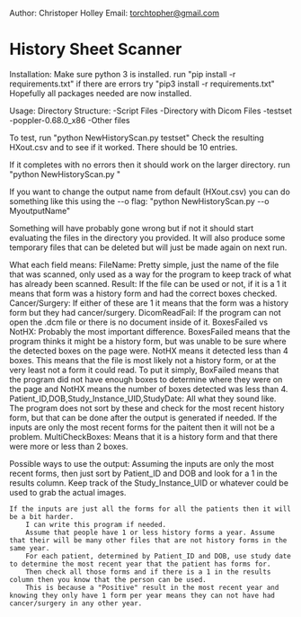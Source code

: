 Author: Christoper Holley
Email: torchtopher@gmail.com

# History Sheet Scanner

Installation:
Make sure python 3 is installed.
run "pip install -r requirements.txt" if there are errors try "pip3 install -r requirements.txt"
Hopefully all packages needed are now installed.

Usage:
Directory Structure:
    -Script Files
    -Directory with Dicom Files
    -testset
    -poppler-0.68.0_x86
    -Other files

To test, run "python NewHistoryScan.py testset"
Check the resulting HXout.csv and to see if it worked. There should be 10 entries.

If it completes with no errors then it should work on the larger directory.
run "python NewHistoryScan.py <Directory with Dicom Files>"

If you want to change the output name from default (HXout.csv) you can do something like this using the --o flag:
"python NewHistoryScan.py <Directory with Dicom Files> --o MyoutputName"

Something will have probably gone wrong but if not it should start evaluating the files in the directory you provided.
It will also produce some temporary files that can be deleted but will just be made again on next run.


What each field means:
	FileName: Pretty simple, just the name of the file that was scanned, only used as a way for the program to keep track of what has already been scanned.
	Result: If the file can be used or not, if it is a 1 it means that form was a history form and had the correct boxes checked.
	Cancer/Surgery: If either of these are 1 it means that the form was a history form but they had cancer/surgery.
	DicomReadFail: If the program can not open the .dcm file or there is no document inside of it.
	BoxesFailed vs NotHX: Probably the most important difference. BoxesFailed means that the program thinks it might be a history form, but was unable to be sure where the detected boxes on the page were.
				NotHX means it detected less than 4 boxes. This means that the file is most likely not a history form, or at the very least not a form it could read. To put it simply, BoxFailed means that the program did not have enough boxes to determine
				where they were on the page and NotHX means the number of boxes detected was less than 4.
	Patient_ID,DOB,Study_Instance_UID,StudyDate: All what they sound like. The program does not sort by these and check for the most recent history form, but that can be done after the output is generated if needed. If the inputs are only the most recent forms for the paitent
						then it will not be a problem.
	MultiCheckBoxes: Means that it is a history form and that there were more or less than 2 boxes.

Possible ways to use the output:
	Assuming the inputs are only the most recent forms, then just sort by Patient_ID and DOB and look for a 1 in the results column. Keep track of the Study_Instance_UID or whatever could be used to grab the actual images.

	If the inputs are just all the forms for all the patients then it will be a bit harder.
		I can write this program if needed.
		Assume that people have 1 or less history forms a year. Assume that their will be many other files that are not history forms in the same year.
		For each patient, determined by Patient_ID and DOB, use study date to determine the most recent year that the patient has forms for.
		Then check all those forms and if there is a 1 in the results column then you know that the person can be used.
		This is because a "Positive" result in the most recent year and knowing they only have 1 form per year means they can not have had cancer/surgery in any other year.




